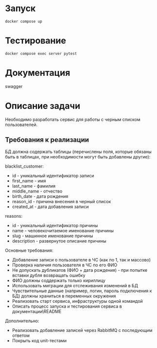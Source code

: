 # Запуск

```
docker compose up
```

# Тестирование

```
docker compose exec server pytest
```

# Документация

swagger

# Описание задачи
Необходимо разработать сервис для работы с черным списком пользователей.

## Требования к реализации
БД должна содержать таблицы (перечислены поля, которые обязаны быть в таблицах, при
необходимости могут быть добавлены другие):

blacklist_customer:
* id - уникальный идентификатор записи
* first_name - имя
* last_name - фамилия
* middle_name - отчество
* birth_date - дата рождения
* reason_id - причина внесения в черный список
* created_at - дата добавления записи

reasons:

* id - уникальный идентификатор причины
* name - человекочитаемое именование причины
* slug - машинное именование причины
* description - развернутое описание причины
  
Основные требования:
* Добавление записи о пользователе в ЧС (как по 1, так и массово)
* Проверка наличия пользователя в ЧС по его ФИО
* Не допускать дубликатов (ФИО + дата рождения) - при попытке вставки дубля
возвращать ошибку
* ФИО должны соддержать только кириллицу
* Использовать миграции для отслеживания изменений в БД
* Чувствительные данные (например, логин, пароль подключения к БД) должны
храниться в переменных окружения
* Реализовать старт сервиса, инфраструктуры одной командой
* Описать процесс запуска и тестирования сервиса в документации\README

Дополнительно:
* Реализовать добавление записей через RabbitMQ с последующим ответом
* Покрыть код unit-тестами
